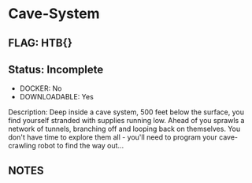 # Cave-System

## FLAG: HTB{}

## Status: Incomplete

+ DOCKER: No
+ DOWNLOADABLE: Yes

Description: Deep inside a cave system, 500 feet below the surface, you find yourself stranded with supplies running low. Ahead of you sprawls a network of tunnels, branching off and looping back on themselves. You don't have time to explore them all - you'll need to program your cave-crawling robot to find the way out...

## NOTES
